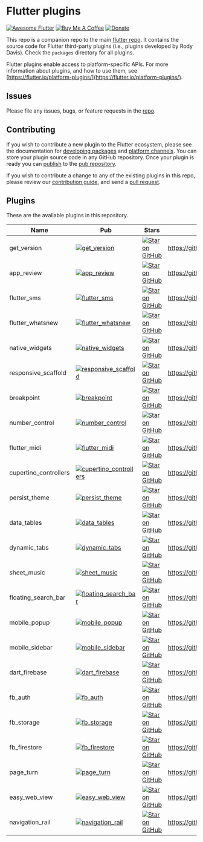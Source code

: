 # Flutter plugins

[![Awesome Flutter](https://img.shields.io/badge/Awesome-Flutter-blue.svg?longCache=true&style=flat-square)](https://github.com/Solido/awesome-flutter)
[![Buy Me A Coffee](https://img.shields.io/badge/Donate-Buy%20Me%20A%20Coffee-yellow.svg)](https://www.buymeacoffee.com/rodydavis)
[![Donate](https://img.shields.io/badge/Donate-PayPal-green.svg)](https://www.paypal.com/cgi-bin/webscr?cmd=_s-xclick&hosted_button_id=WSH3GVC49GNNJ)

This repo is a companion repo to the main [flutter
repo](https://github.com/flutter/flutter). It contains the source code for
Flutter third-party plugins (i.e., plugins developed by Rody Davis).
Check the `packages` directory for all plugins.

Flutter plugins enable access to platform-specific APIs. For more information
about plugins, and how to use them, see
[https://flutter.io/platform-plugins/](https://flutter.io/platform-plugins/).

## Issues

Please file any issues, bugs, or feature requests in the [
repo](https://github.com/AppleEducate/plugins/issues/new).

## Contributing

If you wish to contribute a new plugin to the Flutter ecosystem, please
see the documentation for [developing packages](https://flutter.io/developing-packages/) and
[platform channels](https://flutter.io/platform-channels/). You can store
your plugin source code in any GitHub repository. Once your plugin
is ready you can [publish](https://flutter.io/developing-packages/#publish)
to the [pub repository](https://pub.dartlang.org/).

If you wish to contribute a change to any of the existing plugins in this repo,
please review our [contribution guide](https://github.com/AppleEducate/plugins/blob/master/CONTRIBUTING.md),
and send a [pull request](https://github.com/AppleEducate/plugins/pulls).

## Plugins
These are the available plugins in this repository.

| Name                  | Pub                                                                                                                                | Stars                                                                                                                                                                    | Link                                                    |
|-----------------------|------------------------------------------------------------------------------------------------------------------------------------|--------------------------------------------------------------------------------------------------------------------------------------------------------------------------|---------------------------------------------------------|
| get_version           | [![get_version](https://img.shields.io/pub/v/get_version.svg)](https://pub.dev/packages/get_version)                               | [![Star on GitHub](https://img.shields.io/github/stars/rodydavis/get_version.svg?style=social)](https://github.com/rodydavis/get_version/stargazers)                     | https://github.com/fluttercommunity/get_version         |
| app_review            | [![app_review](https://img.shields.io/pub/v/app_review.svg)](https://pub.dev/packages/app_review)                                  | [![Star on GitHub](https://img.shields.io/github/stars/rodydavis/app_review.svg?style=social)](https://github.com/rodydavis/app_review/stargazers)                       | https://github.com/fluttercommunity/app_review          |
| flutter_sms           | [![flutter_sms](https://img.shields.io/pub/v/flutter_sms.svg)](https://pub.dev/packages/flutter_sms)                               | [![Star on GitHub](https://img.shields.io/github/stars/rodydavis/flutter_sms.svg?style=social)](https://github.com/rodydavis/flutter_sms/stargazers)                     | https://github.com/fluttercommunity/flutter_sms         |
| flutter_whatsnew      | [![flutter_whatsnew](https://img.shields.io/pub/v/flutter_whatsnew.svg)](https://pub.dev/packages/flutter_whatsnew)                | [![Star on GitHub](https://img.shields.io/github/stars/rodydavis/flutter_whatsnew.svg?style=social)](https://github.com/rodydavis/flutter_whatsnew/stargazers)           | https://github.com/fluttercommunity/flutter_whatsnew    |
| native_widgets        | [![native_widgets](https://img.shields.io/pub/v/native_widgets.svg)](https://pub.dev/packages/native_widgets)                      | [![Star on GitHub](https://img.shields.io/github/stars/rodydavis/native_widgets.svg?style=social)](https://github.com/rodydavis/native_widgets/stargazers)               | https://github.com/fluttercommunity/native_widgets      |
| responsive_scaffold   | [![responsive_scaffold](https://img.shields.io/pub/v/responsive_scaffold.svg)](https://pub.dev/packages/responsive_scaffold)       | [![Star on GitHub](https://img.shields.io/github/stars/rodydavis/responsive_scaffold.svg?style=social)](https://github.com/rodydavis/responsive_scaffold/stargazers)     | https://github.com/fluttercommunity/responsive_scaffold |
| breakpoint            | [![breakpoint](https://img.shields.io/pub/v/breakpoint.svg)](https://pub.dev/packages/breakpoint)                                  | [![Star on GitHub](https://img.shields.io/github/stars/rodydavis/breakpoint.svg?style=social)](https://github.com/rodydavis/breakpoint/stargazers)                       | https://github.com/fluttercommunity/breakpoint          |
| number_control        | [![number_control](https://img.shields.io/pub/v/number_control.svg)](https://pub.dev/packages/number_control)                      | [![Star on GitHub](https://img.shields.io/github/stars/rodydavis/number_control.svg?style=social)](https://github.com/rodydavis/number_control/stargazers)               | https://github.com/rodydavis/number_control             |
| flutter_midi          | [![flutter_midi](https://img.shields.io/pub/v/flutter_midi.svg)](https://pub.dev/packages/flutter_midi)                            | [![Star on GitHub](https://img.shields.io/github/stars/rodydavis/flutter_midi.svg?style=social)](https://github.com/rodydavis/flutter_midi/stargazers)                   | https://github.com/rodydavis/flutter_midi               |
| cupertino_controllers | [![cupertino_controllers](https://img.shields.io/pub/v/cupertino_controllers.svg)](https://pub.dev/packages/cupertino_controllers) | [![Star on GitHub](https://img.shields.io/github/stars/rodydavis/cupertino_controllers.svg?style=social)](https://github.com/rodydavis/cupertino_controllers/stargazers) | https://github.com/rodydavis/cupertino_controllers      |
| persist_theme         | [![persist_theme](https://img.shields.io/pub/v/persist_theme.svg)](https://pub.dev/packages/persist_theme)                         | [![Star on GitHub](https://img.shields.io/github/stars/rodydavis/persist_theme.svg?style=social)](https://github.com/rodydavis/persist_theme/stargazers)                 | https://github.com/rodydavis/persist_theme              |
| data_tables           | [![data_tables](https://img.shields.io/pub/v/data_tables.svg)](https://pub.dev/packages/data_tables)                               | [![Star on GitHub](https://img.shields.io/github/stars/rodydavis/data_tables.svg?style=social)](https://github.com/rodydavis/data_tables/stargazers)                     | https://github.com/rodydavis/data_tables                |
| dynamic_tabs          | [![dynamic_tabs](https://img.shields.io/pub/v/dynamic_tabs.svg)](https://pub.dev/packages/dynamic_tabs)                            | [![Star on GitHub](https://img.shields.io/github/stars/rodydavis/dynamic_tabs.svg?style=social)](https://github.com/rodydavis/dynamic_tabs/stargazers)                   | https://github.com/rodydavis/dynamic_tabs               |
| sheet_music           | [![sheet_music](https://img.shields.io/pub/v/sheet_music.svg)](https://pub.dev/packages/sheet_music)                               | [![Star on GitHub](https://img.shields.io/github/stars/rodydavis/sheet_music.svg?style=social)](https://github.com/rodydavis/sheet_music/stargazers)                     | https://github.com/rodydavis/sheet_music                |
| floating_search_bar   | [![floating_search_bar](https://img.shields.io/pub/v/floating_search_bar.svg)](https://pub.dev/packages/floating_search_bar)       | [![Star on GitHub](https://img.shields.io/github/stars/rodydavis/floating_search_bar.svg?style=social)](https://github.com/rodydavis/floating_search_bar/stargazers)     | https://github.com/rodydavis/floating_search_bar        |
| mobile_popup          | [![mobile_popup](https://img.shields.io/pub/v/mobile_popup.svg)](https://pub.dev/packages/mobile_popup)                            | [![Star on GitHub](https://img.shields.io/github/stars/rodydavis/mobile_popup.svg?style=social)](https://github.com/rodydavis/mobile_popup/stargazers)                   | https://github.com/rodydavis/mobile_popup               |
| mobile_sidebar        | [![mobile_sidebar](https://img.shields.io/pub/v/mobile_sidebar.svg)](https://pub.dev/packages/mobile_sidebar)                      | [![Star on GitHub](https://img.shields.io/github/stars/rodydavis/mobile_sidebar.svg?style=social)](https://github.com/rodydavis/mobile_sidebar/stargazers)               | https://github.com/rodydavis/mobile_sidebar             |
| dart_firebase         | [![dart_firebase](https://img.shields.io/pub/v/dart_firebase.svg)](https://pub.dev/packages/dart_firebase)                         | [![Star on GitHub](https://img.shields.io/github/stars/rodydavis/dart_firebase.svg?style=social)](https://github.com/rodydavis/dart_firebase/stargazers)                 | https://github.com/rodydavis/dart_firebase              |
| fb_auth               | [![fb_auth](https://img.shields.io/pub/v/fb_auth.svg)](https://pub.dev/packages/fb_auth)                                           | [![Star on GitHub](https://img.shields.io/github/stars/rodydavis/fb_auth.svg?style=social)](https://github.com/rodydavis/fb_auth/stargazers)                             | https://github.com/rodydavis/fb_auth                    |
| fb_storage            | [![fb_storage](https://img.shields.io/pub/v/fb_storage.svg)](https://pub.dev/packages/fb_storage)                                  | [![Star on GitHub](https://img.shields.io/github/stars/rodydavis/fb_storage.svg?style=social)](https://github.com/rodydavis/fb_storage/stargazers)                       | https://github.com/rodydavis/fb_storage                 |
| fb_firestore          | [![fb_firestore](https://img.shields.io/pub/v/fb_firestore.svg)](https://pub.dev/packages/fb_firestore)                            | [![Star on GitHub](https://img.shields.io/github/stars/rodydavis/fb_firestore.svg?style=social)](https://github.com/rodydavis/fb_firestore/stargazers)                   | https://github.com/rodydavis/fb_firestore               |
| page_turn             | [![page_turn](https://img.shields.io/pub/v/page_turn.svg)](https://pub.dev/packages/page_turn)                                     | [![Star on GitHub](https://img.shields.io/github/stars/rodydavis/page_turn.svg?style=social)](https://github.com/rodydavis/page_turn/stargazers)                         | https://github.com/rodydavis/page_turn                  |
| easy_web_view         | [![easy_web_view](https://img.shields.io/pub/v/easy_web_view.svg)](https://pub.dev/packages/easy_web_view)                         | [![Star on GitHub](https://img.shields.io/github/stars/rodydavis/easy_web_view.svg?style=social)](https://github.com/rodydavis/easy_web_view/stargazers)                 | https://github.com/rodydavis/easy_web_view              |
| navigation_rail       | [![navigation_rail](https://img.shields.io/pub/v/navigation_rail.svg)](https://pub.dev/packages/navigation_rail)                   | [![Star on GitHub](https://img.shields.io/github/stars/rodydavis/navigation_rail.svg?style=social)](https://github.com/rodydavis/navigation_rail/stargazers)             | https://github.com/rodydavis/navigation_rail            |